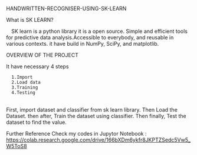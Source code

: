 HANDWRITTEN-RECOGNISER-USING-SK-LEARN

 What is SK LEARN?

 SK learn is a python library it is a open source. Simple and efficient tools for predictive data analysis.Accessible to everybody, and reusable in various contexts. it have build in NumPy, SciPy, and matplotlib.

OVERVIEW OF THE PROJECT

  It have necessary 4 steps

      1.Import
      2.Load data
      3.Training
      4.Testing
        
        First, import dataset and classifier from sk learn library. Then Load the Dataset. then after, Train the dataset using classifier. Then finally, Test the dataset to find the value.

Further Reference Check my codes in Jupytor Notebook : https://colab.research.google.com/drive/166bXDm6ykfr8JKPTZSedc5Vw5_W5ToS8
